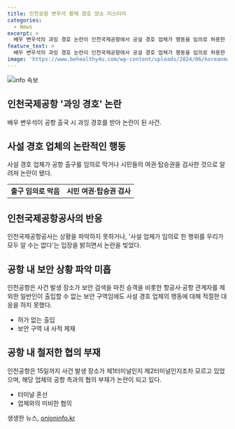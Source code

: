 ```yaml
---
title: 인천공항 변우석 황제 경호 장소 미스터리
categories:
  - News
excerpt: >
  배우 변우석의 과잉 경호 논란이 인천국제공항에서 공설 경호 업체가 행동을 임의로 허용한 것을 두고 커지고 있는 가운데, 인천공항공사는 상황을 파악하지 못하거나, 모든 일을 알 수는 없다는 입장을 밝혔다. 또한, 공항은 발생 장소와 터미널을 혼동했고, 이에 대한 비판이 제기되고 있다. 이는 인천공항공사가 사적 제재에 대한 책임을 회피하고 있다는 지적을 일으켰다.
feature_text: >
  배우 변우석의 과잉 경호 논란이 인천국제공항에서 공설 경호 업체가 행동을 임의로 허용한 것을 두고 커지고 있는 가운데, 인천공항공사는 상황을 파악하지 못하거나, 모든 일을 알 수는 없다는 입장을 밝혔다. 또한, 공항은 발생 장소와 터미널을 혼동했고, 이에 대한 비판이 제기되고 있다. 이는 인천공항공사가 사적 제재에 대한 책임을 회피하고 있다는 지적을 일으켰다.
image: 'https://www.behealthy4u.com/wp-content/uploads/2024/06/koreanews.jpg'
---
```


<p><img src="https://www.behealthy4u.com/wp-content/uploads/2024/06/koreanews.jpg" alt="info 속보" /></p>

<h2 data-ke-size="size26">인천국제공항 '과잉 경호' 논란</h2>

<p data-ke-size="size16">배우 변우석이 공항 출국 시 과잉 경호를 받아 논란이 된 사건.</p>

<h2>사설 경호 업체의 논란적인 행동</h2>

<p data-ke-size="size16">사설 경호 업체가 공항 출구를 임의로 막거나 시민들의 여권·탑승권을 검사한 것으로 알려져 논란이 됐다.</p>

<table>
<tbody>
<tr>
<td style="text-align: center; height: 17px;"><b>출구 임의로 막음</b></td>
<td style="text-align: center; height: 17px;"><b>시민 여권·탑승권 검사</b></td>
</tr>
</tbody>
</table>

<h2>인천국제공항공사의 반응</h2>

<p data-ke-size="size16">인천국제공항공사는 상황을 파악하지 못하거나, '사설 업체가 임의로 한 행위를 우리가 모두 알 수는 없다'는 입장을 밝히면서 논란을 빚었다.</p>

<h2>공항 내 보안 상황 파악 미흡</h2>

<p data-ke-size="size16">인천공항은 사건 발생 장소가 보안 검색을 마친 승객을 비롯한 항공사·공항 관계자를 제외한 일반인이 출입할 수 없는 보안 구역임에도 사설 경호 업체의 행동에 대해 적절한 대응을 하지 못했다.</p>

<ul>
  <li>허가 없는 출입</li>
  <li>보안 구역 내 사적 제재</li>
</ul>

<h2>공항 내 철저한 협의 부재</h2>

<p data-ke-size="size16">인천공항은 15일까지 사건 발생 장소가 제1터미널인지 제2터미널인지조차 모르고 있었으며, 해당 업체의 공항 측과의 협의 부재가 논란이 되고 있다.</p>

<ul>
  <li>터미널 혼선</li>
  <li>업체와의 미비한 협의</li>
</ul>
생생한 뉴스, <a href="https://onioninfo.kr" rel="dofollow">onioninfo.kr</a>


